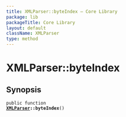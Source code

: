 ```yaml
---
title: XMLParser::byteIndex — Core Library
package: lib
packageTitle: Core Library
layout: default
className: XMLParser
type: method
---
```


# XMLParser::byteIndex

## Synopsis

<code>public function <b><a href="XMLParser">XMLParser</a>::byteIndex</b>()</code>

